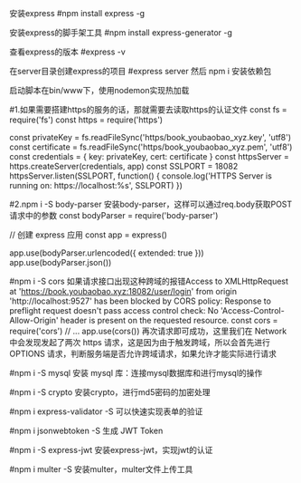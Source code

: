 安装express
#npm install express -g 

安装express的脚手架工具
#npm install express-generator -g 

查看express的版本
#express -v 

在server目录创建express的项目
#express server
然后 npm i 安装依赖包

启动脚本在bin/www下，使用nodemon实现热加载

#1.如果需要搭建https的服务的话，那就需要去读取https的认证文件
const fs = require('fs')
const https = require('https')

const privateKey = fs.readFileSync('https/book_youbaobao_xyz.key', 'utf8')
const certificate = fs.readFileSync('https/book_youbaobao_xyz.pem', 'utf8')
const credentials = { key: privateKey, cert: certificate }
const httpsServer = https.createServer(credentials, app)
const SSLPORT = 18082
httpsServer.listen(SSLPORT, function() {
  console.log('HTTPS Server is running on: https://localhost:%s', SSLPORT)
})

#2.npm i -S body-parser
安装body-parser，这样可以通过req.body获取POST请求中的参数
const bodyParser = require('body-parser')

// 创建 express 应用
const app = express()

app.use(bodyParser.urlencoded({ extended: true }))
app.use(bodyParser.json())

#npm i -S cors
如果请求接口出现这种跨域的报错Access to XMLHttpRequest at 'https://book.youbaobao.xyz:18082/user/login' from origin 'http://localhost:9527' has been blocked by CORS policy: Response to preflight request doesn't pass access control check: No 'Access-Control-Allow-Origin' header is present on the requested resource.
const cors = require('cors')
// ...
app.use(cors())
再次请求即可成功，这里我们在 Network 中会发现发起了两次 https 请求，这是因为由于触发跨域，所以会首先进行 OPTIONS 请求，判断服务端是否允许跨域请求，如果允许才能实际进行请求

#npm i -S mysql
安装 mysql 库：连接mysql数据库和进行mysql的操作

#npm i -S crypto
安装crypto，进行md5密码的加密处理

#npm i express-validator -S
可以快速实现表单的验证

#npm i jsonwebtoken -S
生成 JWT Token

#npm i -S express-jwt
安装express-jwt，实现jwt的认证

#npm i multer  -S
安装multer，multer文件上传工具





